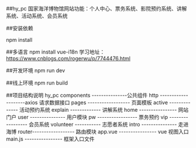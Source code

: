 ##hy_pc
国家海洋博物馆网站功能：个人中心、票务系统、影院预约系统、讲解系统、活动系统、会员系统

##安装依赖

npm install

##多语言
npm install vue-i18n
学习地址：https://www.cnblogs.com/rogerwu/p/7744476.html

##开发环境
npm run dev

##线上环境
npm run build

##项目结构说明
hy_pc
components ---------------公共组件
http --------------------axios 请求数据接口
pages ------------------ 页面模板
active -------------- 活动预约系统
explain ------------- 讲解系统
home ---------------- 网站门户
user --------------- 用户模块
pw ----------------- 票务预约
vip ----------------- 会员系统
volunteer ----------- 志愿者系统
intro --------------- 走进海博
router------------------ 路由模块
app.vue ---------------- vue 视图入口
main.js ---------------- 框架入口文件
